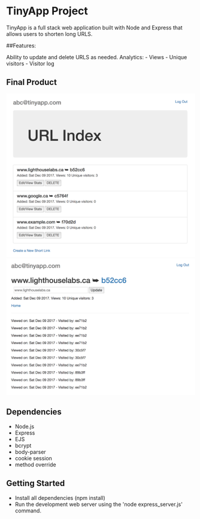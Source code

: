 # TinyApp Project

TinyApp is a full stack web application built with Node and Express that allows users to shorten long URLS.

##Features:

Ability to update and delete URLS as needed.
Analytics:
	- Views
	- Unique visitors
	- Visitor log

## Final Product

!["Screenshot of URLS page](https://github.com/typeF/W2D2.TinyApp/blob/master/docs/URL_Index_Page.png?raw=true)
!["Screenshot of Update/Stats Page](https://github.com/typeF/W2D2.TinyApp/blob/master/docs/URL_Update_Stat_Page.png?raw=true)

## Dependencies

- Node.js
- Express
- EJS
- bcrypt
- body-parser
- cookie session
- method override

## Getting Started

- Install all dependencies (npm install)
- Run the development web server using the 'node express_server.js' command.
